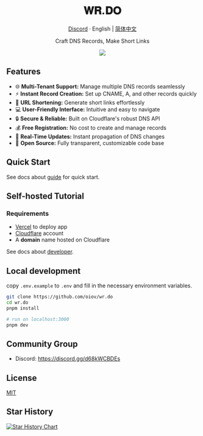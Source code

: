 <div align="center">
  <h1>𝐖𝐑.𝐃𝐎</h1>
  <p><a href="https://discord.gg/d68kWCBDEs">Discord</a> · English | <a href="/README-zh.md">简体中文</a></p>
  <p>Craft DNS Records, Make Short Links</p>
  <img src="https://f8dd841.webp.li/wrdo-og.png"/>
</div>

## Features

- 🌐 **Multi-Tenant Support:** Manage multiple DNS records seamlessly
- ⚡ **Instant Record Creation:** Set up CNAME, A, and other records quickly
- 🔗 **URL Shortening:** Generate short links effortlessly
- 💻 **User-Friendly Interface:** Intuitive and easy to navigate
- 🔒 **Secure & Reliable:** Built on Cloudflare's robust DNS API
- 💰 **Free Registration:** No cost to create and manage records
- 🔄 **Real-Time Updates:** Instant propagation of DNS changes
- 🚀 **Open Source:** Fully transparent, customizable code base

## Quick Start

See docs about [guide](https://wr.do/docs/quick-start) for quick start.

## Self-hosted Tutorial

### Requirements

- [Vercel](https://vercel.com) to deploy app
- [Cloudflare](https://dash.cloudflare.com/) account  
- A **domain** name hosted on Cloudflare

See docs about [developer](https://wr.do/docs/developer).

## Local development

copy `.env.example` to `.env` and fill in the necessary environment variables.

```bash
git clone https://github.com/oiov/wr.do
cd wr.do
pnpm install

# run on localhost:3000
pnpm dev
```

## Community Group

- Discord: https://discord.gg/d68kWCBDEs

## License

[MIT](/LICENSE.md)

## Star History

[![Star History Chart](https://api.star-history.com/svg?repos=oiov/wr.do&type=Date)](https://star-history.com/#oiov/wr.do&Date)
